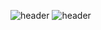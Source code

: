 ![header](https://capsule-render.vercel.app/api?type=rounded&color=gradient&height=300&section=header&text=Hello&20World&fontSize=80&fontAlign=70)
![header](https://capsule-render.vercel.app/api?color=3C2A21&height=400&text=Hello%20World!&desc=Hello%20capsule%20render&fontColor=#fff)
